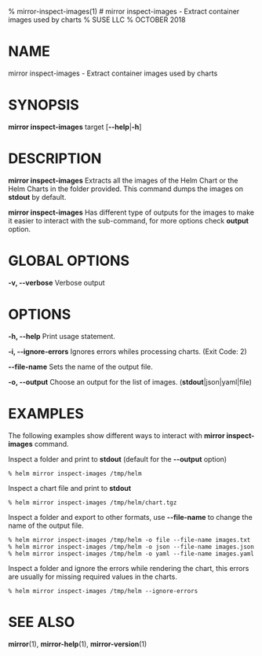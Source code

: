 % mirror-inspect-images(1) # mirror inspect-images - Extract container images used by charts
% SUSE LLC
% OCTOBER 2018
# NAME
mirror inspect-images - Extract container images used by charts

# SYNOPSIS
**mirror inspect-images** target
[**--help**|**-h**]

# DESCRIPTION
**mirror inspect-images** Extracts all the images of the Helm Chart or
the Helm Charts in the folder provided. This command dumps the images on
**stdout** by default.

**mirror inspect-images** Has different type of outputs for the images to make
it easier to interact with the sub-command, for more options check **output**
option.

# GLOBAL OPTIONS

**-v, --verbose**
  Verbose output

# OPTIONS

**-h, --help**
  Print usage statement.

**-i, --ignore-errors**
  Ignores errors whiles processing charts. (Exit Code: 2)

**--file-name**
  Sets the name of the output file.

**-o, --output**
  Choose an output for the list of images. (**stdout**|json|yaml|file)

# EXAMPLES
The following examples show different ways to interact with **mirror inspect-images**
command.

Inspect a folder and print to **stdout** (default for the **--output** option)
```
% helm mirror inspect-images /tmp/helm
```

Inspect a chart file and print to **stdout**
```
% helm mirror inspect-images /tmp/helm/chart.tgz
```

Inspect a folder and export to other formats, use **--file-name** to change
the name of the output file.
```
% helm mirror inspect-images /tmp/helm -o file --file-name images.txt
% helm mirror inspect-images /tmp/helm -o json --file-name images.json
% helm mirror inspect-images /tmp/helm -o yaml --file-name images.yaml
```

Inspect a folder and ignore the errors while rendering the chart, this
errors are usually for missing required values in the charts.
```
% helm mirror inspect-images /tmp/helm --ignore-errors
```

# SEE ALSO
**mirror**(1),
**mirror-help**(1),
**mirror-version**(1)

[1]: https://docs.helm.sh
